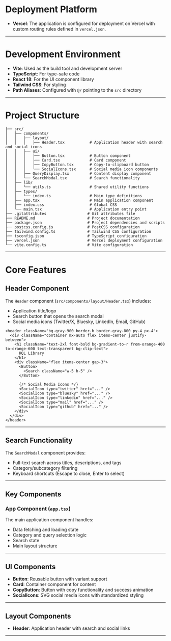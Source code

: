 # Deployment Platform

- **Vercel**: The application is configured for deployment on Vercel with custom routing rules defined in `vercel.json`.

---

# Development Environment

- **Vite**: Used as the build tool and development server  
- **TypeScript**: For type-safe code  
- **React 18**: For the UI component library  
- **Tailwind CSS**: For styling  
- **Path Aliases**: Configured with `@/` pointing to the `src` directory  

---

# Project Structure

```
├── src/
│   ├── components/           
│   │   ├── layout/           
│   │   │   ├── Header.tsx           # Application header with search and social icons
│   │   ├── ui/               
│   │   │   ├── Button.tsx           # Button component
│   │   │   ├── Card.tsx             # Card component
│   │   │   ├── CopyButton.tsx       # Copy-to-clipboard button 
│   │   │   └── SocialIcons.tsx      # Social media icon components
│   │   ├── QueryDisplay.tsx         # Content display component
│   │   └── SearchModal.tsx          # Search functionality
│   ├── lib/                  
│   │   └── utils.ts                 # Shared utility functions
│   ├── types/                
│   │   └── index.ts                 # Main type definitions
│   ├── app.tsx                      # Main application component
│   ├── index.css                    # Global CSS
│   └── main.tsx                     # Application entry point
├── .gitattributes                  # Git attributes file
├── README.md                       # Project documentation
├── package.json                    # Project dependencies and scripts
├── postcss.config.js               # PostCSS configuration
├── tailwind.config.ts              # Tailwind CSS configuration
├── tsconfig.json                   # TypeScript configuration
├── vercel.json                     # Vercel deployment configuration
└── vite.config.ts                  # Vite configuration
```

---

# Core Features

## Header Component

The `Header` component (`src/components/layout/Header.tsx`) includes:

- Application title/logo  
- Search button that opens the search modal  
- Social media icons (Twitter/X, Bluesky, LinkedIn, Email, GitHub)  

```tsx
<header className="bg-gray-900 border-b border-gray-800 py-4 px-4">
  <div className="container mx-auto flex items-center justify-between">
    <h1 className="text-2xl font-bold bg-gradient-to-r from-orange-400 to-orange-600 text-transparent bg-clip-text">
      KQL Library
    </h1>
    <div className="flex items-center gap-3">
      <Button> 
        <Search className="w-5 h-5" />
      </Button>

      {/* Social Media Icons */}
      <SocialIcon type="twitter" href="..." />
      <SocialIcon type="bluesky" href="..." />
      <SocialIcon type="linkedin" href="..." />
      <SocialIcon type="mail" href="..." />
      <SocialIcon type="github" href="..." />
    </div>
  </div>
</header>
```

---

## Search Functionality

The `SearchModal` component provides:

- Full-text search across titles, descriptions, and tags  
- Category/subcategory filtering  
- Keyboard shortcuts (Escape to close, Enter to select)  

---

## Key Components

### App Component (`app.tsx`)

The main application component handles:

- Data fetching and loading state  
- Category and query selection logic  
- Search state  
- Main layout structure  

---

## UI Components

- **Button**: Reusable button with variant support  
- **Card**: Container component for content  
- **CopyButton**: Button with copy functionality and success animation  
- **SocialIcons**: SVG social media icons with standardized styling  

---

## Layout Components

- **Header**: Application header with search and social links  

---
